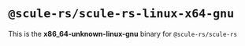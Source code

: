 # `@scule-rs/scule-rs-linux-x64-gnu`

This is the **x86_64-unknown-linux-gnu** binary for `@scule-rs/scule-rs`
